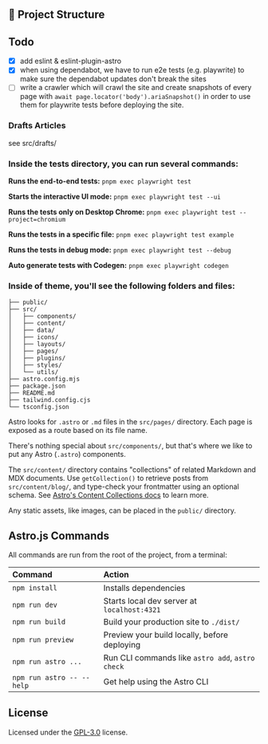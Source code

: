 ## 🚀 Project Structure

## Todo

- [x] add eslint & eslint-plugin-astro
- [x] when using dependabot, we have to run e2e tests (e.g. playwrite) to make sure the dependabot updates don't break the sites
- [ ] write a crawler which will crawl the site and create snapshots of every page with `await page.locator('body').ariaSnapshot()`
      in order to use them for playwrite tests before deploying the site.

### Drafts Articles

see src/drafts/

### Inside the tests directory, you can run several commands:

**Runs the end-to-end tests:**
`pnpm exec playwright test`

**Starts the interactive UI mode:**
`pnpm exec playwright test --ui`

**Runs the tests only on Desktop Chrome:**
`pnpm exec playwright test --project=chromium`

**Runs the tests in a specific file:**
`pnpm exec playwright test example`

**Runs the tests in debug mode:**
`pnpm exec playwright test --debug`

**Auto generate tests with Codegen:**
`pnpm exec playwright codegen`

### Inside of theme, you'll see the following folders and files:

```text
├── public/
├── src/
│   ├── components/
│   ├── content/
│   ├── data/
│   ├── icons/
│   ├── layouts/
│   ├── pages/
│   ├── plugins/
│   ├── styles/
│   └── utils/
├── astro.config.mjs
├── package.json
├── README.md
├── tailwind.config.cjs
└── tsconfig.json
```

Astro looks for `.astro` or `.md` files in the `src/pages/` directory. Each page is exposed as a route based on its file name.

There's nothing special about `src/components/`, but that's where we like to put any Astro (`.astro`) components.

The `src/content/` directory contains "collections" of related Markdown and MDX documents. Use `getCollection()` to retrieve posts from `src/content/blog/`, and type-check your frontmatter using an optional schema. See [Astro's Content Collections docs](https://docs.astro.build/en/guides/content-collections/) to learn more.

Any static assets, like images, can be placed in the `public/` directory.

## Astro.js Commands

All commands are run from the root of the project, from a terminal:

| Command                   | Action                                           |
| :------------------------ | :----------------------------------------------- |
| `npm install`             | Installs dependencies                            |
| `npm run dev`             | Starts local dev server at `localhost:4321`      |
| `npm run build`           | Build your production site to `./dist/`          |
| `npm run preview`         | Preview your build locally, before deploying     |
| `npm run astro ...`       | Run CLI commands like `astro add`, `astro check` |
| `npm run astro -- --help` | Get help using the Astro CLI                     |

## License

Licensed under the [GPL-3.0](https://github.com/JustGoodUI/dante-astro-theme/blob/main/LICENSE) license.
